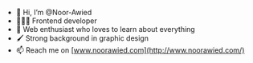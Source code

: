 - 👋 Hi, I’m @Noor-Awied
- 👩🏻‍💻 Frontend developer
- 🌱 Web enthusiast who loves to learn about everything
- 🖌 Strong background in graphic design
- 📫 Reach me on [www.noorawied.com](http://www.noorawied.com/)

<!---
Noor-Awied/Noor-Awied is a ✨ special ✨ repository because its `README.md` (this file) appears on your GitHub profile.
You can click the Preview link to take a look at your changes.
--->
